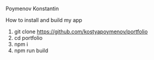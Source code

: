 Poymenov Konstantin

How to install and build my app

1. git clone https://github.com/kostyapoymenov/portfolio
2. cd portfolio
3. npm i
4. npm run build